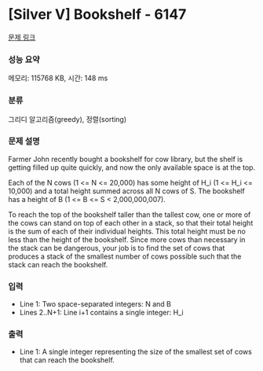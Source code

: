 # [Silver V] Bookshelf - 6147 

[문제 링크](https://www.acmicpc.net/problem/6147) 

### 성능 요약

메모리: 115768 KB, 시간: 148 ms

### 분류

그리디 알고리즘(greedy), 정렬(sorting)

### 문제 설명

<p>Farmer John recently bought a bookshelf for cow library, but the shelf is getting filled up quite quickly, and now the only available space is at the top.</p>

<p>Each of the N cows (1 <= N <= 20,000) has some height of H_i (1 <= H_i <= 10,000) and a total height summed across all N cows of S. The bookshelf has a height of B (1 <= B <= S < 2,000,000,007).</p>

<p>To reach the top of the bookshelf taller than the tallest cow, one or more of the cows can stand on top of each other in a stack, so that their total height is the sum of each of their individual heights. This total height must be no less than the height of the bookshelf. Since more cows than necessary in the stack can be dangerous, your job is to find the set of cows that produces a stack of the smallest number of cows possible such that the stack can reach the bookshelf.</p>

### 입력 

 <ul>
	<li>Line 1: Two space-separated integers: N and B</li>
	<li>Lines 2..N+1: Line i+1 contains a single integer: H_i</li>
</ul>

<p> </p>

### 출력 

 <ul>
	<li>Line 1: A single integer representing the size of the smallest set of cows that can reach the bookshelf.</li>
</ul>

<p> </p>

